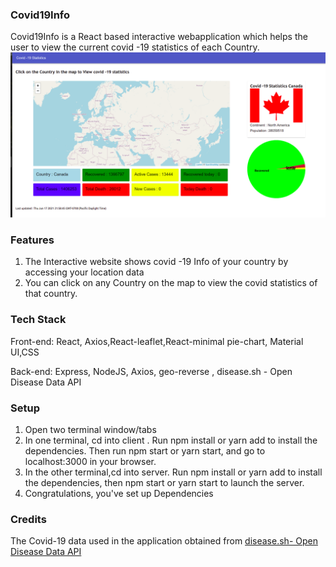 ### Covid19Info

Covid19Info is a React based interactive webapplication which helps the user to view the current covid -19 statistics of each Country.
![](https://github.com/DivyaJagadish/Covid19Info/blob/master/document/Screenshot.png?raw=true)

### Features

1. The Interactive website shows covid -19 Info of your country by accessing your location data
2. You can click on any Country on the map to view the covid statistics of that country.

### Tech Stack

Front-end: React, Axios,React-leaflet,React-minimal pie-chart, Material UI,CSS

Back-end: Express, NodeJS, Axios, geo-reverse , disease.sh - Open Disease Data API

### Setup

1. Open two terminal window/tabs
2. In one terminal, cd into client . Run npm install or yarn add to install the dependencies. Then run npm start or yarn start, and go to localhost:3000 in your browser.
3. In the other terminal,cd into server. Run npm install or yarn add to install the dependencies, then npm start or yarn start to launch the server.
4. Congratulations, you've set up
   Dependencies

### Credits

The Covid-19 data used in the application obtained from [disease.sh- Open Disease Data API](https://disease.sh/)
